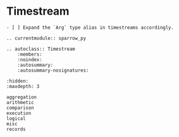# Timestream

```{todo}
- [ ] Expand the `Arg` type alias in timestreams accordingly.
```

```{eval-rst}
.. currentmodule:: sparrow_py

.. autoclass:: Timestream
    :members:
    :noindex:
    :autosummary:
    :autosummary-nosignatures:
```

```{toctree}
:hidden:
:maxdepth: 3

aggregation
arithmetic
comparison
execution
logical
misc
records
```